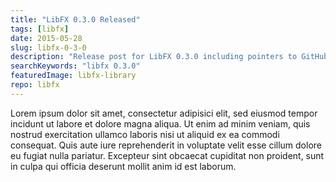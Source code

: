 ```yaml
---
title: "LibFX 0.3.0 Released"
tags: [libfx]
date: 2015-05-28
slug: libfx-0-3-0
description: "Release post for LibFX 0.3.0 including pointers to GitHub, feature descriptions, Maven coordinates and the Javadoc."
searchKeywords: "libfx 0.3.0"
featuredImage: libfx-library
repo: libfx
---
```


Lorem ipsum dolor sit amet, consectetur adipisici elit, sed eiusmod tempor incidunt ut labore et dolore magna aliqua.
Ut enim ad minim veniam, quis nostrud exercitation ullamco laboris nisi ut aliquid ex ea commodi consequat.
Quis aute iure reprehenderit in voluptate velit esse cillum dolore eu fugiat nulla pariatur.
Excepteur sint obcaecat cupiditat non proident, sunt in culpa qui officia deserunt mollit anim id est laborum.